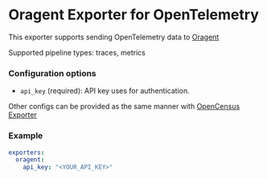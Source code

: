# Oragent Exporter for OpenTelemetry

This exporter supports sending OpenTelemetry data to [Oragent](https://orijtech.com/oragent/)

Supported pipeline types: traces, metrics

### Configuration options

- `api_key` (required): API key uses for authentication.

Other configs can be provided as the same manner with [OpenCensus Exporter](https://github.com/open-telemetry/opentelemetry-collector/blob/master/exporter/opencensusexporter/README.md)

### Example

```yaml
exporters:
  oragent:
    api_key: "<YOUR_API_KEY>"
```
